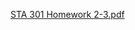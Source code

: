 [STA 301 Homework 2-3.pdf](https://github.com/user-attachments/files/22324013/STA.301.Homework.2-3.pdf)
